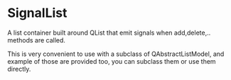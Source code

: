 # SignalList

A list container built around QList that emit signals when add,delete,.. methods are called.

This is very convenient to use with a subclass of QAbstractListModel, and example of those are provided too, you can subclass them or use them directly.